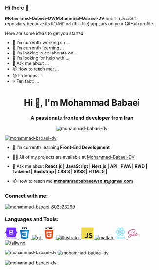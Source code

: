 <main bgcolor='red'>

### Hi there 👋

 
**Mohammad-Babaei-DV/Mohammad-Babaei-DV** is a ✨ _special_ ✨ repository because its `README.md` (this file) appears on your GitHub profile.

Here are some ideas to get you started:

- 🔭 I’m currently working on ...
- 🌱 I’m currently learning ...
- 👯 I’m looking to collaborate on ...
- 🤔 I’m looking for help with ...
- 💬 Ask me about ...
- 📫 How to reach me: ...
- 😄 Pronouns: ...
- ⚡ Fun fact: ...


<!-- THis is new-->
 
<h1 align="center">Hi 👋, I'm Mohammad Babaei</h1>
<h3 align="center">A passionate frontend developer from Iran</h3>

<p align="center"> <img src="https://komarev.com/ghpvc/?username=mohammad-babaei-dv&label=Profile%20views&color=0e75b6&style=flat" alt="mohammad-babaei-dv" /> </p>

<p align="left"> <a href="https://github.com/ryo-ma/github-profile-trophy"><img src="https://github-profile-trophy.vercel.app/?username=mohammad-babaei-dv" alt="mohammad-babaei-dv" /></a> </p>

- 🌱 I’m currently learning **Front-End Development**

- 👨‍💻 All of my projects are available at [Mohammad-Babaei-DV](Mohammad-Babaei-DV)

- 💬 Ask me about **React.js | JavaScript | Next.js | API | PWA | RWD | Tailwind | Bootstrap | CSS 3 | SASS | HTML 5 |**

- 📫 How to reach me **mohammadbabaeeweb.ir@gmail.com**

<h3 align="left">Connect with me:</h3>
<p align="left">
<a href="https://linkedin.com/in/mohammad-babaei-602b23299" target="blank"><img align="center" src="https://raw.githubusercontent.com/rahuldkjain/github-profile-readme-generator/master/src/images/icons/Social/linked-in-alt.svg" alt="mohammad-babaei-602b23299" height="30" width="40" /></a>
</p>

<h3 align="left">Languages and Tools:</h3>
<p align="left"> <a href="https://getbootstrap.com" target="_blank" rel="noreferrer"> <img src="https://raw.githubusercontent.com/devicons/devicon/master/icons/bootstrap/bootstrap-plain-wordmark.svg" alt="bootstrap" width="40" height="40"/> </a> <a href="https://www.w3schools.com/css/" target="_blank" rel="noreferrer"> <img src="https://raw.githubusercontent.com/devicons/devicon/master/icons/css3/css3-original-wordmark.svg" alt="css3" width="40" height="40"/> </a> <a href="https://git-scm.com/" target="_blank" rel="noreferrer"> <img src="https://www.vectorlogo.zone/logos/git-scm/git-scm-icon.svg" alt="git" width="40" height="40"/> </a> <a href="https://www.w3.org/html/" target="_blank" rel="noreferrer"> <img src="https://raw.githubusercontent.com/devicons/devicon/master/icons/html5/html5-original-wordmark.svg" alt="html5" width="40" height="40"/> </a> <a href="https://www.adobe.com/in/products/illustrator.html" target="_blank" rel="noreferrer"> <img src="https://www.vectorlogo.zone/logos/adobe_illustrator/adobe_illustrator-icon.svg" alt="illustrator" width="40" height="40"/> </a> <a href="https://developer.mozilla.org/en-US/docs/Web/JavaScript" target="_blank" rel="noreferrer"> <img src="https://raw.githubusercontent.com/devicons/devicon/master/icons/javascript/javascript-original.svg" alt="javascript" width="40" height="40"/> </a> <a href="https://www.mathworks.com/" target="_blank" rel="noreferrer"> <img src="https://upload.wikimedia.org/wikipedia/commons/2/21/Matlab_Logo.png" alt="matlab" width="40" height="40"/> </a> <a href="https://reactjs.org/" target="_blank" rel="noreferrer"> <img src="https://raw.githubusercontent.com/devicons/devicon/master/icons/react/react-original-wordmark.svg" alt="react" width="40" height="40"/> </a> <a href="https://sass-lang.com" target="_blank" rel="noreferrer"> <img src="https://raw.githubusercontent.com/devicons/devicon/master/icons/sass/sass-original.svg" alt="sass" width="40" height="40"/> </a> <a href="https://tailwindcss.com/" target="_blank" rel="noreferrer"> <img src="https://www.vectorlogo.zone/logos/tailwindcss/tailwindcss-icon.svg" alt="tailwind" width="40" height="40"/> </a> </p>

<p><img align="left" src="https://github-readme-stats.vercel.app/api/top-langs?username=mohammad-babaei-dv&show_icons=true&locale=en&layout=compact" alt="mohammad-babaei-dv" /></p>

<p>&nbsp;<img align="center" src="https://github-readme-stats.vercel.app/api?username=mohammad-babaei-dv&show_icons=true&locale=en" alt="mohammad-babaei-dv" /></p>

<p><img align="center" src="https://github-readme-streak-stats.herokuapp.com/?user=mohammad-babaei-dv&" alt="mohammad-babaei-dv" /></p>


 
</main>
